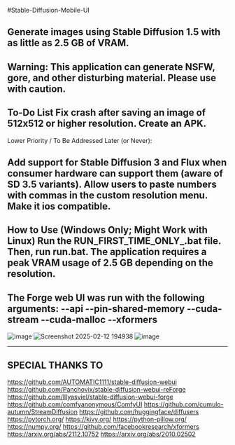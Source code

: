 #Stable-Diffusion-Mobile-UI

Generate images using Stable Diffusion 1.5 with as little as 2.5 GB of VRAM.
-------------------------------------------------------------------------------------------------------------------
Warning: This application can generate NSFW, gore, and other disturbing material. Please use with caution.
-------------------------------------------------------------------------------------------------------------------
To-Do List
Fix crash after saving an image of 512x512 or higher resolution.
Create an APK.
-------------------------------------------------------------------------------------------------------------------
Lower Priority / To Be Addressed Later (or Never):

Add support for Stable Diffusion 3 and Flux when consumer hardware can support them (aware of SD 3.5 variants).
Allow users to paste numbers with commas in the custom resolution menu.
Make it ios compatible.
-------------------------------------------------------------------------------------------------------------------

How to Use (Windows Only; Might Work with Linux)
Run the RUN_FIRST_TIME_ONLY_.bat file.
Then, run run.bat.
The application requires a peak VRAM usage of 2.5 GB depending on the resolution.
-------------------------------------------------------------------------------------------------------------------
The Forge web UI was run with the following arguments:
--api --pin-shared-memory --cuda-stream --cuda-malloc --xformers
-------------------------------------------------------------------------------------------------------------------

![image](https://github.com/user-attachments/assets/c632e0d8-613d-41c8-bdb7-385208eb49f4)
![Screenshot 2025-02-12 194938](https://github.com/user-attachments/assets/4bd0779c-f8d4-49a0-b0b6-d99981c41f1e)
![image](https://github.com/user-attachments/assets/73180a6e-aa52-47f7-97d0-54a822a9de65)

----------------------------------------------------------------------------------------------------------------
SPECIAL THANKS TO 
-------------------------------------------------------------------------------------------------------------------

https://github.com/AUTOMATIC1111/stable-diffusion-webui
https://github.com/Panchovix/stable-diffusion-webui-reForge
https://github.com/lllyasviel/stable-diffusion-webui-forge
https://github.com/comfyanonymous/ComfyUI
https://github.com/cumulo-autumn/StreamDiffusion
https://github.com/huggingface/diffusers
https://pytorch.org/
https://kivy.org/
https://python-pillow.org/
https://numpy.org/
https://github.com/facebookresearch/xformers
https://arxiv.org/abs/2112.10752
https://arxiv.org/abs/2010.02502
